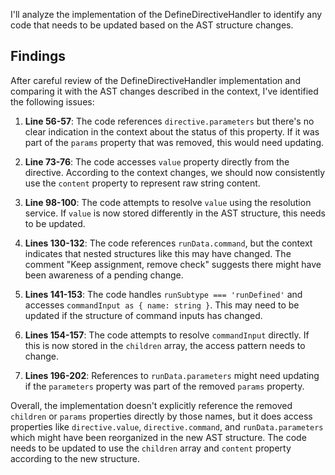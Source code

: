 I'll analyze the implementation of the DefineDirectiveHandler to identify any code that needs to be updated based on the AST structure changes.

## Findings

After careful review of the DefineDirectiveHandler implementation and comparing it with the AST changes described in the context, I've identified the following issues:

1. **Line 56-57**: The code references `directive.parameters` but there's no clear indication in the context about the status of this property. If it was part of the `params` property that was removed, this would need updating.

2. **Line 73-76**: The code accesses `value` property directly from the directive. According to the context changes, we should now consistently use the `content` property to represent raw string content.

3. **Line 98-100**: The code attempts to resolve `value` using the resolution service. If `value` is now stored differently in the AST structure, this needs to be updated.

4. **Lines 130-132**: The code references `runData.command`, but the context indicates that nested structures like this may have changed. The comment "Keep assignment, remove check" suggests there might have been awareness of a pending change.

5. **Lines 141-153**: The code handles `runSubtype === 'runDefined'` and accesses `commandInput as { name: string }`. This may need to be updated if the structure of command inputs has changed.

6. **Lines 154-157**: The code attempts to resolve `commandInput` directly. If this is now stored in the `children` array, the access pattern needs to change.

7. **Lines 196-202**: References to `runData.parameters` might need updating if the `parameters` property was part of the removed `params` property.

Overall, the implementation doesn't explicitly reference the removed `children` or `params` properties directly by those names, but it does access properties like `directive.value`, `directive.command`, and `runData.parameters` which might have been reorganized in the new AST structure. The code needs to be updated to use the `children` array and `content` property according to the new structure.